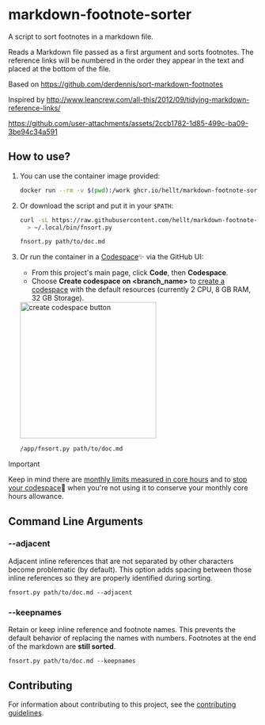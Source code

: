 # markdown-footnote-sorter

A script to sort footnotes in a markdown file.

Reads a Markdown file passed as a first argument and sorts footnotes.
The reference links will be numbered in
the order they appear in the text and placed at the bottom
of the file.

Based on <https://github.com/derdennis/sort-markdown-footnotes>

Inspired by <http://www.leancrew.com/all-this/2012/09/tidying-markdown-reference-links/>



https://github.com/user-attachments/assets/2ccb1782-1d85-499c-ba09-3be94c34a591



## How to use?

1. You can use the container image provided:

    ```bash
    docker run --rm -v $(pwd):/work ghcr.io/hellt/markdown-footnote-sorter path/to/doc.md
    ```

1. Or download the script and put it in your `$PATH`:

    ```bash
    curl -sL https://raw.githubusercontent.com/hellt/markdown-footnote-sorter/main/fnsort.py \
      > ~/.local/bin/fnsort.py

    fnsort.py path/to/doc.md
    ```

1. Or run the container in a [Codespace](https://docs.github.com/en/codespaces/overview):sparkles: via the GitHub UI:
   * From this project's main page, click **Code**, then **Codespace**.
   * Choose **Create codespace on <branch_name>** to [create a codespace](https://docs.github.com/en/codespaces/developing-in-a-codespace/creating-a-codespace-for-a-repository#creating-a-codespace-for-a-repository) with the default resources (currently 2 CPU, 8 GB RAM, 32 GB Storage).
   <img alt="create codespace button" title="create codespace button" src="https://docs.github.com/assets/cb-49943/mw-1440/images/help/codespaces/who-will-pay.webp" width="275px"/>

   ```bash
   /app/fnsort.py path/to/doc.md
   ```

> [!IMPORTANT]
> Keep in mind there are [monthly limits measured in core hours](https://docs.github.com/en/billing/managing-billing-for-your-products/managing-billing-for-github-codespaces/about-billing-for-github-codespaces#monthly-included-storage-and-core-hours-for-personal-accounts) and to [stop your codespace](https://docs.github.com/en/codespaces/developing-in-a-codespace/stopping-and-starting-a-codespace):stop_sign: when you're not using it to conserve your monthly core hours allowance.

## Command Line Arguments
### --adjacent
Adjacent inline references that are not separated by other characters become problematic (by default).
This option adds spacing between those inline references so they are properly identified during sorting.

`fnsort.py path/to/doc.md --adjacent`

### --keepnames
Retain or keep inline reference and footnote names.
This prevents the default behavior of replacing the names with numbers.
Footnotes at the end of the markdown are **still sorted**.

`fnsort.py path/to/doc.md --keepnames`

## Contributing
For information about contributing to this project, see the [contributing guidelines](CONTRIBUTING.md).
